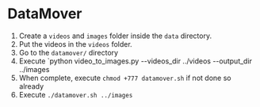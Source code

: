 # DataMover

1. Create a `videos` and `images` folder inside the `data` directory.
2. Put the videos in the `videos` folder.
3. Go to the `datamover/` directory
4. Execute `python video_to_images.py --videos_dir ../videos --output_dir ../images
5. When complete, execute `chmod +777 datamover.sh` if not done so already
6. Execute `./datamover.sh ../images`